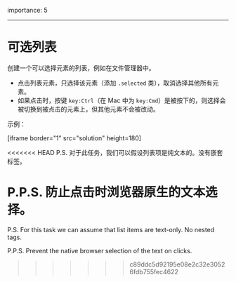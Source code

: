 importance: 5

---

# 可选列表

创建一个可以选择元素的列表，例如在文件管理器中。

- 点击列表元素，只选择该元素（添加 `.selected` 类），取消选择其他所有元素。
- 如果点击时，按键 `key:Ctrl`（在 Mac 中为 `key:Cmd`）是被按下的，则选择会被切换到被点击的元素上，但其他元素不会被改动。

示例：

[iframe border="1" src="solution" height=180]

<<<<<<< HEAD
P.S. 对于此任务，我们可以假设列表项是纯文本的。没有嵌套标签。

P.P.S. 防止点击时浏览器原生的文本选择。
=======
P.S. For this task we can assume that list items are text-only. No nested tags.

P.P.S. Prevent the native browser selection of the text on clicks.
>>>>>>> c89ddc5d92195e08e2c32e30526fdb755fec4622
